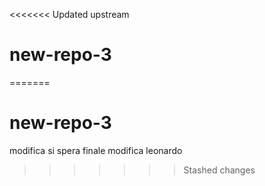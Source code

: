 <<<<<<< Updated upstream
# new-repo-3
=======
# new-repo-3
modifica si spera finale
modifica leonardo
>>>>>>> Stashed changes
